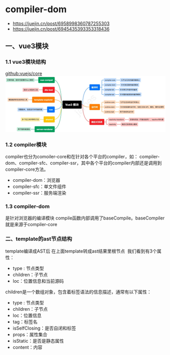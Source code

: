 # compiler-dom

 
* https://juejin.cn/post/6958998360787255303
* https://juejin.cn/post/6945435393353318436

## 一、vue3模块
### 1.1 vue3模块结构
[github:vuejs/core](https://github.com/vuejs/core/tree/main/packages/compiler-dom)
![vueCore](./img/vueCore.jpg)

### 1.2 compiler模块
compiler也分为comoiler-core和在针对各个平台的compiler，如：
compiler-dom、compiler-sfc、compiler-ssr，其中各个平台的compiler内部还是调用到compiler-core方法。

* compiler-dom：浏览器
* compiler-sfc：单文件组件
* compiler-ssr：服务端渲染


### 1.3 compiler-dom
是针对浏览器的编译模块
compile函数内部调用了baseCompile。baseCompiler就是来源于compiler-core
 

### 二、template的ast节点结构

template编译成AST后
在上面template转成ast结果里根节点  我们看到有3个属性：

* type : 节点类型
* children：子节点
* loc：位置信息和当前源码

children是一个数组对象，包含着标签语法的信息描述，通常有以下属性：

* type : 节点类型
* children：子节点
* loc：位置信息
* tag：标签名
* isSelfClosing：是否自闭和标签
* props：属性集合
* isStatic：是否是静态属性
* content：内容
 